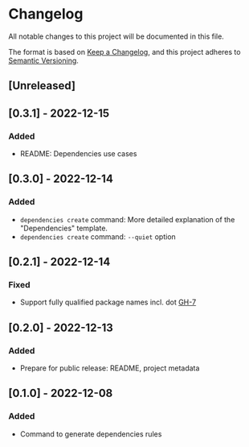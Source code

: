 # Changelog

All notable changes to this project will be documented in this file.

The format is based on [Keep a Changelog](https://keepachangelog.com/en/1.0.0/),
and this project adheres to [Semantic Versioning](https://semver.org/spec/v2.0.0.html).

## [Unreleased]

## [0.3.1] - 2022-12-15

### Added

* README: Dependencies use cases

## [0.3.0] - 2022-12-14

### Added

* `dependencies create` command: More detailed explanation of the "Dependencies" template.
* `dependencies create` command: `--quiet` option

## [0.2.1] - 2022-12-14

### Fixed

* Support fully qualified package names incl. dot [GH-7](https://github.com/sourcery-ai/sourcery-rules-generator/issues/7) 

## [0.2.0] - 2022-12-13

### Added

* Prepare for public release: README, project metadata

## [0.1.0] - 2022-12-08

### Added

* Command to generate dependencies rules